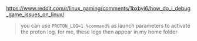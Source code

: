 https://www.reddit.com/r/linux_gaming/comments/1bxbyi6/how_do_i_debug_game_issues_on_linux/
>you can use
>`PROTON_LOG=1 %command%`
>as launch parameters to activate the proton log. for me, these logs then appear in my home folder
